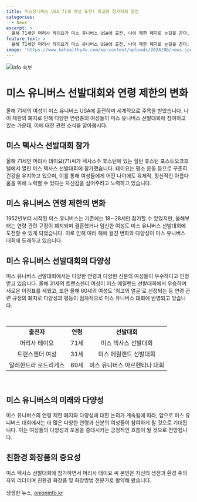```yaml
---
title: 미스유니버스 USA 71세 여성 도전! 최고령 참가자의 열정
categories:
  - News
excerpt: >
  올해 71세인 머리사 테이요가 미스 유니버스 USA에 출전, 나이 제한 폐지로 눈길을 끈다. 운동으로 건강을 유지한 그녀는 모든 여성이 아름다움을 위해 노력해야 한다며 자신감을 보였다. 또한, 미스 메릴랜드 선발대회에서는 31세의 트랜스젠더 여성이 우승하며 다양성이 증가하고 있다. 2021년에는 60세의 여성이 최고의 얼굴로 뽑히기도 했다, 이러한 출전자들은 앞으로의 변화의 첫걸음이 될 것으로 기대된다.
feature_text: >
  올해 71세인 머리사 테이요가 미스 유니버스 USA에 출전, 나이 제한 폐지로 눈길을 끈다. 운동으로 건강을 유지한 그녀는 모든 여성이 아름다움을 위해 노력해야 한다며 자신감을 보였다. 또한, 미스 메릴랜드 선발대회에서는 31세의 트랜스젠더 여성이 우승하며 다양성이 증가하고 있다. 2021년에는 60세의 여성이 최고의 얼굴로 뽑히기도 했다, 이러한 출전자들은 앞으로의 변화의 첫걸음이 될 것으로 기대된다.
image: 'https://www.behealthy4u.com/wp-content/uploads/2024/06/news.jpg'
---
```


<p><img src="https://www.behealthy4u.com/wp-content/uploads/2024/06/news.jpg" alt="info 속보" /></p>

<h1 data-ke-size="size26"><b>미스 유니버스 선발대회와 연령 제한의 변화</b></h1>

<p data-ke-size="size16">올해 71세의 여성이 미스 유니버스 USA에 출전하며 세계적으로 주목을 받았습니다. 나이 제한의 폐지로 인해 다양한 연령층의 여성들이 미스 유니버스 선발대회에 참여하고 있는 가운데, 이에 대한 관련 소식을 알아봅시다.</p>

<h2 data-ke-size="size24"><b>미스 텍사스 선발대회 참가</b></h2>

<p data-ke-size="size16">올해 71세인 머리사 테이요(71)씨가 텍사스주 휴스턴에 있는 힐턴 휴스턴 포스트오크호텔에서 열린 미스 텍사스 선발대회에 참가했습니다. 테이요는 평소 운동 등으로 꾸준히 건강을 유지하고 있으며, 이를 통해 여성들에게 어떤 나이에도 육체적, 정신적인 아름다움을 위해 노력할 수 있다는 자신감을 심어주려고 노력하고 있습니다.</p>

<h2 data-ke-size="size24"><b>미스 유니버스 연령 제한의 변화</b></h2>

<p data-ke-size="size16">1952년부터 시작된 미스 유니버스는 기존에는 18∼28세만 참가할 수 있었지만, 올해부터는 연령 관련 규정이 폐지되며 결혼했거나 임신한 여성도 미스 유니버스 선발대회에 도전할 수 있게 되었습니다. 이로 인해 여러 해에 걸친 변화와 다양성이 미스 유니버스 대회에 도래하고 있습니다.</p>

<h2 data-ke-size="size24"><b>미스 유니버스 선발대회의 다양성</b></h2>

<p data-ke-size="size16">미스 유니버스 선발대회에서는 다양한 연령과 다양한 신분의 여성들이 우수하다고 인정받고 있습니다. 올해 31세의 트랜스젠더 여성이 미스 메릴랜드 선발대회에서 우승하며 새로운 이정표를 세웠고, 또한 올해 60세의 여성도 '최고의 얼굴'로 선정되는 등 연령 관련 규정의 폐지로 다양성과 평등이 점차적으로 미스 유니버스 대회에 반영되고 있습니다.</p>

<p data-ke-size="size16">&nbsp;</p>

<table>
<tbody>
<tr>
<td style="text-align: center; height: 17px;"><b>출전자</b></td>
<td style="text-align: center; height: 17px;"><b>연령</b></td>
<td style="text-align: center; height: 17px;"><b>선발대회</b></td>
</tr>
<tr>
<td style="text-align: center; height: 17px;">머리사 테이요</td>
<td style="text-align: center; height: 17px;">71세</td>
<td style="text-align: center; height: 17px;">미스 텍사스 선발대회</td>
</tr>
<tr>
<td style="text-align: center; height: 17px;">트랜스젠더 여성</td>
<td style="text-align: center; height: 17px;">31세</td>
<td style="text-align: center; height: 17px;">미스 메릴랜드 선발대회</td>
</tr>
<tr>
<td style="text-align: center; height: 17px;">알레한드라 로드리게스</td>
<td style="text-align: center; height: 17px;">60세</td>
<td style="text-align: center; height: 17px;">미스 유니버스 아르헨티나 대회</td>
</tr>
</tbody>
</table>

<p data-ke-size="size16">&nbsp;</p>

<h2 data-ke-size="size24"><b>미스 유니버스의 미래와 다양성</b></h2>

<p data-ke-size="size16">미스 유니버스의 연령 제한 폐지와 다양성에 대한 논의가 계속됨에 따라, 앞으로 미스 유니버스 대회에서는 더 많은 다양한 연령과 신분의 여성들이 참여하게 될 것으로 기대됩니다. 이는 여성들의 다양성과 포용을 증대시키는 긍정적인 흐름이 될 것으로 전망됩니다.</p>

<h2 data-ke-size="size24">친환경 화장품의 중요성</h2>

<p>미스 텍사스 선발대회에 참가하면서 머리사 테이요 씨 본인은 자신의 생전과 환경 주의자의 리더이며 친환경 화장품 및 화장방법 전문가로 활약해 왔습니다.</p>
생생한 뉴스, <a href="https://onioninfo.kr" rel="dofollow">onioninfo.kr</a>


